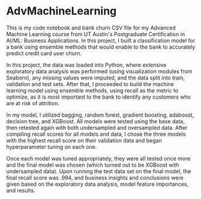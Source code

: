 # AdvMachineLearning
This is my code notebook and bank churn CSV file for my Advanced Machine Learning course from UT Austin's Postgraduate Certification in AI/ML: Business Applications.  In this project, I built a classification model for a bank using ensemble methods that would enable to the bank to accurately predict credit card user churn.

In this project, the data was loaded into Python, where extensive exploratory data analysis was performed (using visualization modules from Seaborn), any missing values were imputed, and the data split into train, validation and test sets. After that, I proceeded to build the machine learning model using ensemble methods, using recall as the metric to optimize, as it is most important to the bank to identify any customers who are at risk of attrition.

In my model, I utilized bagging, random forest, gradient boosting, adaboost, decision tree, and XGBoost. All models were tested using the base data, then retested again with both undersampled and oversampled data. After compiling recall scores for all models and data, I chose the three models with the highest recall score on their validation data and began hyperparameter tuning on each one.

Once each model was tuned appropriately, they were all tested once more and the final model was chosen (which turned out to be XGBoost with undersampled data). Upon running the test data set on the final model, the final recall score was .994, and business insights and conclusions were given based on the exploratory data analysis, model feature importances, and results.
